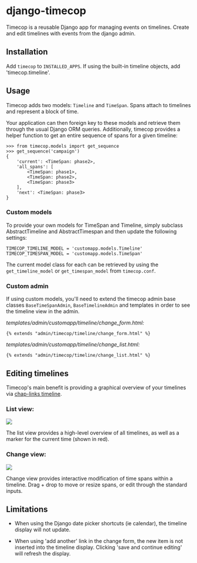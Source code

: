 django-timecop
==============

Timecop is a reusable Django app for managing events on timelines. Create and
edit timelines with events from the django admin.


Installation
------------

Add `timecop` to `INSTALLED_APPS`. If using the built-in timeline objects,
add  'timecop.timeline'.


Usage
-----

Timecop adds two models: `Timeline` and `TimeSpan`. Spans attach to timelines and
represent a block of time.

Your application can then foreign key to these models and retrieve them through
the usual Django ORM queries. Additionally, timecop provides a helper function
to get an entire sequence of spans for a given timeline:

    >>> from timecop.models import get_sequence
    >>> get_sequence('campaign')
    {
        'current': <TimeSpan: phase2>,
        'all_spans': [
            <TimeSpan: phase1>,
            <TimeSpan: phase2>,
            <TimeSpan: phase3>
        ],
        'next': <TimeSpan: phase3>
    }


### Custom models

To provide your own models for TimeSpan and Timeline, simply subclass AbstractTimeline
and AbstractTimespan and then update the following settings:


    TIMECOP_TIMELINE_MODEL = 'customapp.models.Timeline'
    TIMECOP_TIMESPAN_MODEL = 'customapp.models.TimeSpan'


The current model class for each can be retrieved by using the `get_timeline_model`
or `get_timespan_model` from `timecop.conf`.


### Custom admin

If using custom models, you'll need to extend the timecop admin base classes
`BaseTimeSpanAdmin`, `BaseTimelineAdmin` and templates in order to see the
timeline view in the admin.

*templates/admin/customapp/timeline/change_form.html:*

    {% extends "admin/timecop/timeline/change_form.html" %}


*templates/admin/customapp/timeline/change_list.html:*

    {% extends "admin/timecop/timeline/change_list.html" %}



Editing timelines
-----------------

Timecop's main benefit is providing a graphical overview of your timelines via
[chap-links timeline](http://almende.github.io/chap-links-library/timeline.html).


### List view:

<img src="https://raw.github.com/sibsibsib/django-timecop/master/docs/images/admin-timeline-changelist.png">

The list view provides a high-level overview of all timelines, as well as a
marker for the current time (shown in red).


### Change view:

<img src="https://raw.github.com/sibsibsib/django-timecop/master/docs/images/admin-timeline-changeform.png">

Change view provides interactive modification of time spans within a timeline.
Drag + drop to move or resize spans, or edit through the standard inputs.


Limitations
-----------

* When using the Django date picker shortcuts (ie calendar), the timeline
display will not update.

* When using 'add another' link in the change form, the new item is not inserted
into the timeline display. Clicking 'save and continue editing' will refresh
the display.

